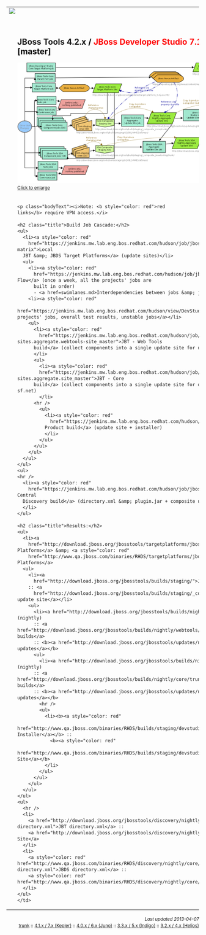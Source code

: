 <!DOCTYPE html PUBLIC "-//W3C//DTD HTML 4.01 Transitional//EN" "http://www.w3.org/TR/html4/loose.dtd">
<html>
<head>
<meta http-equiv="Content-Type" content="text/html; charset=UTF-8">
<title>Build Job Cascade + Results</title>
<style>
@import url("http://download.jboss.org/jbosstools/web/site.css");
</style>
<script type="text/javascript">
<!--
function toggle()
{
  theImg=document.getElementById('screenshot');
  if (theImg.src.indexOf("_th.png")>0)
  {
    theImg.src=theImg.src.replace("HowWeBuild_Diagram_Cascade_JBT4_th.png","HowWeBuild_Diagram_Cascade_JBT4.png");
    theImg.style.zIndex="1";
    theImg.style.position="absolute";
    theImg.style.top="0px";
    theImg.style.left="0px";
  }
  else
  {
    theImg.src=theImg.src.replace("HowWeBuild_Diagram_Cascade_JBT4.png","HowWeBuild_Diagram_Cascade_JBT4_th.png");
    theImg.style.zIndex="0";
    theImg.style.position="relative";
    theImg.style.top="0px";
    theImg.style.left="0px";
  }
}
-->
</script>
</head>
<!--
  s#_Trunk#_7.0.kepler#g
  s#/(jbosstools.*)_master#/\1_41#g
  s#/(devstudio.*)_master#/\1_70#g
-->
<body>
<body marginheight="0" marginwidth="0" leftmargin="0" topmargin="0">
<table marginheight="0" marginwidth="0" leftmargin="0" topmargin="0"
  cellspacing="0" cellpadding="0">
  <tr>
    <td colspan="2"><a href="https://www.jboss.org/tools"><img
      src="https://www.jboss.org/dms/tools/images/tools-banner.png"
      border="0" /></a></td>
  </tr>
  <tr>
    <td class="bodyText">&#160;&#160;</td>
  </tr>
  <tr>
    <td class="bodyText">&#160;&#160;</td>
    <td class="bodyText"><h2 class="title">JBoss Tools 4.2.x <b style="color:black">/</b> <b style="color:red">JBoss Developer Studio 7.1.x</b> (Kepler? Luna?) <b style="color:black">[master]</b></h2>

  <p align=""><a href="javascript:toggle()"><img border="0" id="screenshot" src="images/HowWeBuild_Diagram_Cascade_JBT4_th.png"/><br/><small>Click to enlarge</small></a></p>    
    </td>
  </tr>
  <tr>
    <td class="bodyText">&#160;&#160;</td>
    <td class="bodyText">

    <p class="bodyText"><i>Note: <b style="color: red">red
    links</b> require VPN access.</i>
    
    <h2 class="title">Build Job Cascade:</h2>
    <ul>
      <li><a style="color: red"
        href="https://jenkins.mw.lab.eng.bos.redhat.com/hudson/job/jbosstoolstargetplatforms-matrix">Local
      JBT &amp; JBDS Target Platforms</a> (update sites)</li>
      <ul>
        <li><a style="color: red"
          href="https://jenkins.mw.lab.eng.bos.redhat.com/hudson/job/jbosstools-buildflow_master">Build Flow</a> (once a week, all the projects' jobs are 
          built in order) 
          - <a href=swimlanes.md>Interdependencies between jobs &amp; job order, aka "swimlanes"</a></li>
        <li><a style="color: red"
          href="https://jenkins.mw.lab.eng.bos.redhat.com/hudson/view/DevStudio/view/DevStudio_Trunk/">All projects' jobs, overall test results, unstable jobs</a></li>
        <ul>
          <li><a style="color: red"
            href="https://jenkins.mw.lab.eng.bos.redhat.com/hudson/job/jbosstools-build-sites.aggregate.webtools-site_master">JBT - Web Tools 
          build</a> (collect components into a single update site for use as WTP Server Adapter)
          </li>
          <ul>
            <li><a style="color: red"
            href="https://jenkins.mw.lab.eng.bos.redhat.com/hudson/job/jbosstools-build-sites.aggregate.site_master">JBT - Core
          build</a> (collect components into a single update site for downstream use and publishing to sf.net)
            </li>
          <hr />
            <ul>
              <li><a style="color: red"
                href="https://jenkins.mw.lab.eng.bos.redhat.com/hudson/job/devstudio.product_master">JBDS
              Product build</a> (update site + installer)
              </li>
            </ul>
          </ul>
        </ul>
      </ul>
    </ul>
    <ul>
    <hr />
      <li><a style="color: red"
        href="https://jenkins.mw.lab.eng.bos.redhat.com/hudson/job/jbosstools-discovery_master">JBT/JBDS Central
      Discovery build</a> (directory.xml &amp; plugin.jar + composite update site)
      </li>
    </ul>

    <h2 class="title">Results:</h2>
    <ul>
      <li><a
        href="http://download.jboss.org/jbosstools/targetplatforms/jbosstoolstarget/">JBT Target Platforms</a> &amp; <a style="color: red"
        href="http://www.qa.jboss.com/binaries/RHDS/targetplatforms/jbdevstudiotarget/">JBDS Target Platforms</a>
      <ul>
        <li><a
          href="http://download.jboss.org/jbosstools/builds/staging/">JBT Project builds</a> (staging)
        :: <a
          href="http://download.jboss.org/jbosstools/builds/staging/_composite_/core/trunk/">composite update site</a></li>
        <ul>
          <li><a href="http://download.jboss.org/jbosstools/builds/nightly/webtools/">JBT - Web Tools</a> (nightly)
          :: <a href="http://download.jboss.org/jbosstools/builds/nightly/webtools/trunk/latestBuild.html">latest builds</a>
          :: <b><a href="http://download.jboss.org/jbosstools/updates/nightly/webtools/trunk/">latest updates</a></b>
          <ul>
            <li><a href="http://download.jboss.org/jbosstools/builds/nightly/core/">JBT - Core Tools</a> (nightly)
          :: <a href="http://download.jboss.org/jbosstools/builds/nightly/core/trunk/latestBuild.html">latest builds</a> 
          :: <b><a href="http://download.jboss.org/jbosstools/updates/nightly/core/trunk/">latest updates</a></b>
            <hr />
            <ul>
              <li><b><a style="color: red"
                href="http://www.qa.jboss.com/binaries/RHDS/builds/staging/devstudio.product_master/installer/">JBDS Installer</a></b> :: 
                <b><a style="color: red"
                href="http://www.qa.jboss.com/binaries/RHDS/builds/staging/devstudio.product_master/all/repo/">Update Site</a></b>
              </li>
            </ul>
          </ul>
        </ul>
      </ul>
    </ul>
    <ul>
      <hr />
      <li>
        <a href="http://download.jboss.org/jbosstools/discovery/nightly/core/trunk/jbosstools-directory.xml">JBT directory.xml</a> ::
        <a href="http://download.jboss.org/jbosstools/discovery/nightly/core/trunk/">JBT Discovery Site</a>
      </li>
      <li>
        <a style="color: red" href="http://www.qa.jboss.com/binaries/RHDS/discovery/nightly/core/trunk/devstudio-directory.xml">JBDS directory.xml</a> ::
        <a style="color: red" href="http://www.qa.jboss.com/binaries/RHDS/discovery/nightly/core/trunk/">JBDS Discovery Site</a>
      </li>
    </ul>
    </td>
  </tr>
</table>
<p align="right"><i><small>Last updated 2013-04-07</small></i>
<br/><small><a href=trunk.md>trunk</a> :: <a href=4.1.kepler.md>4.1.x / 7.x (Kepler)</a> :: <a href=4.0.juno.md>4.0.x / 6.x (Juno)</a> :: <a href=3.3.indigo.md>3.3.x / 5.x (Indigo)</a> :: <a href=3.2.helios.md>3.2.x / 4.x (Helios)</a></small>
</p>

</body>
</html>
